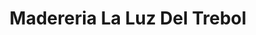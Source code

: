 ---
title: "Madereria La Luz Del Trebol"
url: /nicolas-romero/madereria-la-luz-del-trebol/
shop: comercio
---